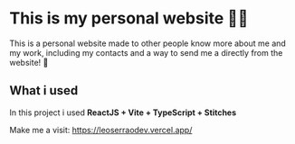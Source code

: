 # This is my personal website 👨‍💻

This is a personal website made to other people know more about me and my work, including my contacts and a way to send me a directly from the website! 📧

## What i used

 In this project i used **ReactJS + Vite + TypeScript + Stitches** 
 
 Make me a visit: https://leoserraodev.vercel.app/

